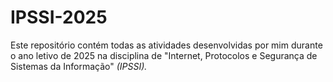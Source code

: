 # IPSSI-2025
Este repositório contém todas as atividades desenvolvidas por mim durante o ano letivo de 2025 na disciplina de "Internet, Protocolos e Segurança de Sistemas da Informação" *(IPSSI).*
